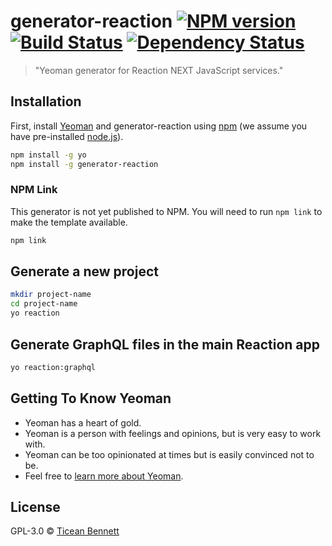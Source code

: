 # generator-reaction [![NPM version][npm-image]][npm-url] [![Build Status][travis-image]][travis-url] [![Dependency Status][daviddm-image]][daviddm-url]
> &#34;Yeoman generator for Reaction NEXT JavaScript services.&#34;

## Installation

First, install [Yeoman](http://yeoman.io) and generator-reaction using [npm](https://www.npmjs.com/) (we assume you have pre-installed [node.js](https://nodejs.org/)).

```bash
npm install -g yo
npm install -g generator-reaction
```

### NPM Link

This generator is not yet published to NPM. You will need to run `npm link` to
make the template available.

```bash
npm link
```

## Generate a new project

```bash
mkdir project-name
cd project-name
yo reaction
```

## Generate GraphQL files in the main Reaction app

```bash
yo reaction:graphql
```

## Getting To Know Yeoman

* Yeoman has a heart of gold.
* Yeoman is a person with feelings and opinions, but is very easy to work with.
* Yeoman can be too opinionated at times but is easily convinced not to be.
* Feel free to [learn more about Yeoman](http://yeoman.io/).

## License

GPL-3.0 © [Ticean Bennett](https://reactioncommerce.com)

[npm-image]: https://badge.fury.io/js/generator-reaction-next.svg
[npm-url]: https://npmjs.org/package/generator-reaction-next
[travis-image]: https://travis-ci.org/reactioncommerce/generator-reaction-next.svg?branch=master
[travis-url]: https://travis-ci.org/reactioncommerce/generator-reaction-next
[daviddm-image]: https://david-dm.org/reactioncommerce/generator-reaction-next.svg?theme=shields.io
[daviddm-url]: https://david-dm.org/reactioncommerce/generator-reaction-next
